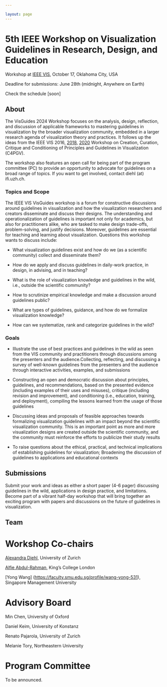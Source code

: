 ```yaml
---

layout: page
---
```


# 5th IEEE Workshop on Visualization Guidelines in Research, Design, and Education

Workshop at [IEEE VIS](http://ieeevis.org/year/2022/welcome), October 17, Oklahoma City, USA

Deadline for submissions: June 28th (midnight, Anywhere on Earth)

Check the schedule [soon]

## About
The VisGuides 2024 Workshop focuses on the analysis, design, reflection, and discussion of applicable frameworks to mastering guidelines in visualization by the broader visualization community, embedded in a larger research agenda of visualization theory and practices. It follows up the ideas from the IEEE VIS 2016, [2018](https://c4pgv.dbvis.de/), [2020](https://nms.kcl.ac.uk/c4pgv/) Workshop on Creation, Curation, Critique and Conditioning of Principles and Guidelines in Visualization (C4PGV).

The workshop also features an open call for being part of the program committee (PC) to provide an opportunity to advocate for guidelines on a broad range of topics. If you want to get involved, contact diehl (at) ifi.uzh.ch.


### Topics and Scope

The IEEE VIS VisGuides workshop is a forum for constructive discussions around guidelines in visualization and how the visualization researchers and creators disseminate and discuss their designs. The understanding and operationalization of guidelines is important not only for academics, but also for practitioners alike, who are tasked to make design trade-offs, problem-solving, and justify decisions. Moreover, guidelines are essential for teaching and learning about visualization. Questions this workshop wants to discuss include:

- What visualization guidelines exist and how do we (as a scientific community) collect and disseminate them?

- How do we apply and discuss guidelines in daily-work practice, in design, in advising, and in teaching?

- What is the role of visualization knowledge and guidelines in the wild, i.e., outside the scientific community?

- How to scrutinize empirical knowledge and make a discussion around guidelines public?

- What are types of guidelines, guidance, and how do we formalize visualization knowledge?

- How can we systematize, rank and categorize guidelines in the wild?

### Goals

- Illustrate the use of best practices and guidelines in the wild as seen from the VIS community and practitioners through discussions among the presenters and the audience.Collecting, reflecting, and discussing a survey of well-known guidelines from the presenters and the audience through interactive activities, examples, and submissions

- Constructing an open and democratic discussion about principles, guidelines, and recommendations, based on the presented evidence (including examples of their uses and misuses), critique (including revision and improvement), and conditioning (i.e., education, training, and deployment), compiling the lessons learned from the usage of those guidelines

- Discussing ideas and proposals of feasible approaches towards formalizing visualization guidelines with an impact beyond the scientific visualization community. This is an important point as more and more visualization designs are created outside the scientific community, and the community must reinforce the efforts to publicize their study results

- To raise questions about the ethical, practical, and technical implications of establishing guidelines for visualization; Broadening the discussion of guidelines to applications and educational contexts

## Submissions

Submit your work and ideas as either a short paper (4-6 pager) discussing guidelines in the wild, applications in design practice, and limitations. Become part of a vibrant half-day workshop that will bring together an exciting program with papers and discussions on the future of guidelines in visualization.  

## Team 

# Workshop Co-chairs 

[Alexandra Diehl](https://www.ifi.uzh.ch/en/vmml/people/current-staff/diehl.html), University of Zurich

[Alfie Abdul-Rahman](https://alfieabdulrahman.github.io/), King’s College London

[Yong Wang] (https://faculty.smu.edu.sg/profile/wang-yong-531), Singapore Management University

# Advisory Board

Min Chen, University of Oxford

Daniel Keim, University of Konstanz

Renato Pajarola, University of Zurich

Melanie Tory, Northeastern University

# Program Committee

To be announced.


